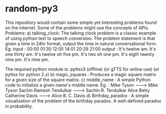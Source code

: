 # random-py3
This repository would contain some simple yet interesting problems found on the internet.
Some of the problems might use the concepts of APIs.
Problems:
a) talking_clock:
  The talking clock problem is a classic example of using python text to speech conversion.
  The problem statement is that given a time in 24hr format, output the time in natural conversational form.
  Eg: input : 00:00
              01:30
              12:05
              14:01
              20:29
              21:00
      output :  It's twelve am.
                It's one thirty am.
                It's twelve oh five pm.
                It's two oh one pm.
                It's eigth twenty nine pm.
                It's nine pm.
                
 The required python module is: pyttsx3 (offline) (or gTTS for online use) (or pyttsx for python 2.x)
 b) magic_squares :
    Produces a magic square matrix for a given size of the square matrix.
 c) middle_name : 
    A simple Python code to initialize a given name's middle name.
    Eg. : Mike Tyson ---> Mike Tyson
          Sachin Ramesh Tendulkar ---> Sachin R. Tendulkar
          Alice Betty Catherine Davis ---> Alice B. C. Davis
 d) Birthday_paradox : 
    A simple visualization of the problem of the birthday paradox. A well-defined paradox in probability.
